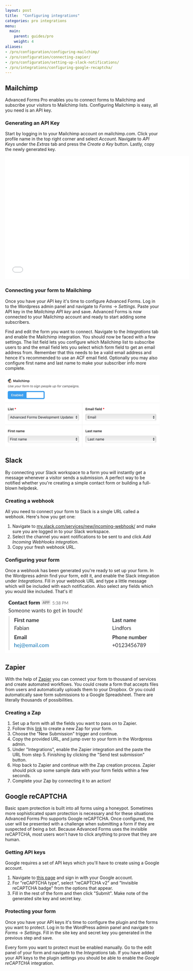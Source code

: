 ```yaml
---
layout: post
title:  "Configuring integrations"
categories: pro integrations
menu:
  main:
    parent: guides/pro
    weight: 4
aliases:
- /pro/configuration/configuring-mailchimp/
- /pro/configuration/connecting-zapier/
- /pro/configuration/setting-up-slack-notifications/
- /pro/integrations/configuring-google-recaptcha/
---
```


## Mailchimp

Advanced Forms Pro enables you to connect forms to Mailchimp and subscribe your visitors to Mailchimp lists. Configuring Mailchimp is easy, all you need is an API key.

### Generating an API Key

Start by logging in to your Mailchimp account on mailchimp.com. Click your profile name in the top right corner and select *Account*. Navigate to *API Keys* under the *Extras* tab and press the *Create a Key* button. Lastly, copy the newly generated key.

<iframe src="//fast.wistia.net/embed/iframe/0x8n36j330" allowtransparency="true" frameborder="0" scrolling="no" class="wistia_embed" name="wistia_embed" allowfullscreen="allowfullscreen" mozallowfullscreen="mozallowfullscreen" webkitallowfullscreen="webkitallowfullscreen" oallowfullscreen="oallowfullscreen" msallowfullscreen="msallowfullscreen" width="600" height="400"></iframe>

### Connecting your form to Mailchimp

Once you have your API key it's time to configure Advanced Forms. Log in to the Wordpress admin panel and navigate to *Forms* → *Settings*. Paste your API key in the *Mailchimp API key* and save. Advanced Forms is now connected to your Mailchimp account and ready to start adding some subscribers.

Find and edit the form you want to connect. Navigate to the *Integrations* tab and enable the Mailchimp integration. You should now be faced with a few settings. The list field lets you configure which Mailchimp list to subscribe users to and the email field lets you select which form field to get an email address from. Remember that this needs to be a valid email address and hence it's recommended to use an ACF email field. Optionally you may also configure first name and last name to make your subscriber info more complete.

![Mailchimp form settings](/images/mailchimp-settings.png)

## Slack

By connecting your Slack workspace to a form you will instantly get a message whenever a visitor sends a submission. A perfect way to be notified whether you're creating a simple contact form or building a full-blown helpdesk.

### Creating a webhook

All you need to connect your form to Slack is a single URL called a webhook. Here's how you get one:

1. Navigate to [my.slack.com/services/new/incoming-webhook/](https://my.slack.com/services/new/incoming-webhook/) and make sure you are logged in to your Slack workspace.
2. Select the channel you want notifications to be sent to and click *Add Incoming WebHooks integration*.
3. Copy your fresh webhook URL.

### Configuring your form

Once a webhook has been generated you're ready to set up your form. In the Wordpress admin find your form, edit it, and enable the Slack integration under *Integrations*. Fill in your webhook URL and type a little message which will be included with each notification. Also select any fields which you would like included. That's it!

![Example of a Slack notification](/images/slack-notification.png)

## Zapier

With the help of [Zapier](https://zapier.com) you can connect your form to thousand of services and create automated workflows. You could create a form that accepts files from users and automatically uploads them to your Dropbox. Or you could automatically save form submissions to a Google Spreadsheet. There are literally thousands of possibilities.

### Creating a Zap

1. Set up a form with all the fields you want to pass on to Zapier.
1. Follow this [link](https://zapier.com/developer/invite/66711/01f290c023c6caeb5201b57663c0af01/) to create a new Zap for your form.
2. Choose the "New Submission" trigger and continue.
3. Copy the provided URL,  and jump over to your form in the Wordpress admin.
4. Under "Integrations", enable the Zapier integration and the paste the URL from step 5. Finishing by clicking the "Send test submission" button.
5. Hop back to Zapier and continue with the Zap creation process. Zapier should pick up some sample data with your form fields within a few seconds.
6. Complete your Zap by connecting it to an action!

## Google reCAPTCHA

Basic spam protection is built into all forms using a honeypot. Sometimes more sophisticated spam protection is necessary and for these situations Advanced Forms Pro supports Google reCAPTCHA. Once configured, the user will be presented with a challenge when submitting a form if they are suspected of being a bot. Because Advanced Forms uses the invisible reCAPTCHA, most users won't have to click anything to prove that they are human.

### Getting API keys

Google requires a set of API keys which you'll have to create using a Google account.

1. Navigate to [this page](https://www.google.com/recaptcha/admin/create) and sign in with your Google account.
2. For "reCAPTCHA type", select "reCAPTCHA v2" and "Invisible reCAPTCHA badge" from the options that appear.
3. Fill in the rest of the form and then click "Submit". Make note of the generated site key and secret key.

### Protecting your form

Once you have your API keys it's time to configure the plugin and the forms you want to protect. Log in to the WordPress admin panel and navigate to *Forms* → *Settings*. Fill in the site key and secret key you generated in the previous step and save.

Every form you want to protect must be enabled manually. Go to the edit panel of your form and navigate to the *Integrations* tab. If you have added your API keys to the plugin settings you should be able to enable the *Google reCAPTCHA* integration.